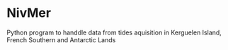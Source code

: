 # NivMer
Python program to handdle data from tides aquisition in Kerguelen Island, French Southern and Antarctic Lands
